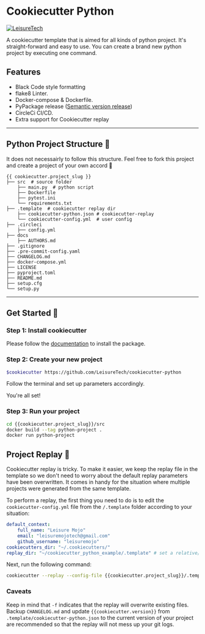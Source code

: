 # Cookiecutter Python 

[![LeisureTech](https://circleci.com/gh/LeisureTech/cookiecutter-python.svg?style=svg)](<LINK>)

A cookiecutter template that is aimed for all kinds of python project. It's
straight-forward and easy to use. You can create a brand new python project
by executing one command.

## Features

- Black Code style formatting
- flake8 Linter.
- Docker-compose & Dockerfile.
- PyPackage release ([Semantic version release](https://python-semantic-release.readthedocs.io/en/latest/))
- CircleCi CI/CD.
- Extra support for Cookiecutter replay

----
## Python Project Structure :snake:
It does not necessairly to follow this structure. Feel free to fork this project and create a project of your own accord :sparkling_heart:

    {{ cookiecutter.project_slug }}
    ├── src  # source folder
        ├── main.py  # python script
        ├── Dockerfile
        ├── pytest.ini
        └── requirements.txt
    ├── .template  # cookiecutter replay dir
        ├── cookiecutter-python.json # cookiecutter-replay
        └── cookiecutter-config.yml  # user config
    ├── .circleci
        ├── config.yml
    ├── docs
        ├── AUTHORS.md  
    ├── .gitignore
    ├── .pre-commit-config.yaml
    ├── CHANGELOG.md
    ├── docker-compose.yml
    ├── LICENSE
    ├── pyproject.toml
    ├── README.md
    ├── setup.cfg
    └── setup.py

----
## Get Started :rocket:

### Step 1: Install cookiecutter
Please follow the [documentation](https://cookiecutter.readthedocs.io/en/1.7.2/installation.html) to install the package.

### Step 2: Create your new project
```bash
$cookiecutter https://github.com/LeisureTech/cookiecutter-python
```
Follow the terminal and set up parameters accordingly.

You're all set!

### Step 3: Run your project
```bash
cd {{cookiecutter.project_slug}}/src
docker build --tag python-project .
docker run python-project
```

## Project Replay :dizzy:
Cookiecutter replay is tricky. To make it easier, we keep the replay file in the template so we don't need to worry about the default replay parameters have been overwritten. It comes in handy for the situation where multiple projects were generated from the same template.

To perform a replay, the first thing you need to do is to edit the `cookiecutter-config.yml` file from the `/.template` folder according to your situation:
```yml
default_context:
    full_name: "Leisure Mojo"
    email: "leisuremojotech@gmail.com"
    github_username: "leisuremojo"
cookiecutters_dir: "~/.cookiecutters/"
replay_dir: "~/cookiecutter_python_example/.template" # set a relative/absolute path
```
Next, run the following command:

```bash
cookiecutter --replay --config-file {{cookiecutter.project_slug}}/.template/cookiecutter-config.yml -f gh:LeisureTech/cookiecutter-python
```

### Caveats
Keep in mind that `-f` indicates that the replay will overwrite existing files.
Backup `CHANGELOG.md` and update `{{cookiecutter.version}}` from `.template/cookiecutter-python.json` to the current version of your project are recommended so that the replay will not mess up your git logs.
